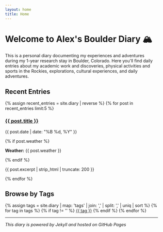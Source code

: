 ```yaml
---
layout: home
title: Home
---
```


# Welcome to Alex's Boulder Diary 🏔️

This is a personal diary documenting my experiences and adventures during my 1-year research stay in Boulder, Colorado. Here you'll find daily entries about my academic work and discoveries, physical activities and sports in the Rockies, explorations, cultural experiences, and daily adventures.

## Recent Entries

{% assign recent_entries = site.diary | reverse %}
{% for post in recent_entries limit:5 %}
  <div class="diary-entry">
    <h3><a href="{{ post.url | relative_url }}">{{ post.title }}</a></h3>
    <p class="post-meta">{{ post.date | date: "%B %d, %Y" }}</p>
    {% if post.weather %}
      <p><strong>Weather:</strong> {{ post.weather }}</p>
    {% endif %}
    <p>{{ post.excerpt | strip_html | truncate: 200 }}</p>
  </div>
{% endfor %}

## Browse by Tags

<div class="tag-cloud">
{% assign tags = site.diary | map: 'tags' | join: ',' | split: ',' | uniq | sort %}
{% for tag in tags %}
  {% if tag != '' %}
    <a href="{{ '/tags/' | append: tag | downcase | relative_url }}" class="tag">{{ tag }}</a>
  {% endif %}
{% endfor %}
</div>

---

*This diary is powered by Jekyll and hosted on GitHub Pages*

